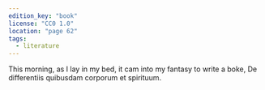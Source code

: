 ```yaml
---
edition_key: "book"
license: "CC0 1.0"
location: "page 62"
tags:
  - literature
---
```

This morning, as I lay in my bed, it cam into my fantasy
to write a boke, De differentiis quibusdam corporum et
spirituum.
